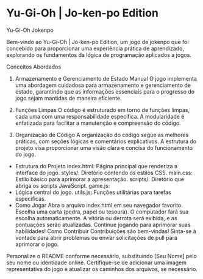 # Yu-Gi-Oh | Jo-ken-po Edition
Yu-Gi-Oh Jokenpo


Bem-vindo ao Yu-Gi-Oh | Jo-ken-po Edition, um jogo de jokenpo que foi concebido para proporcionar uma experiência prática de aprendizado, explorando os fundamentos da lógica de programação aplicados a jogos.

Conceitos Abordados
1. Armazenamento e Gerenciamento de Estado Manual
O jogo implementa uma abordagem cuidadosa para armazenamento e gerenciamento de estado, garantindo que as informações essenciais para o progresso do jogo sejam mantidas de maneira eficiente.

2. Funções Limpas
O código é estruturado em torno de funções limpas, cada uma com uma responsabilidade específica. A modularidade é enfatizada para facilitar a manutenção e compreensão do código.

3. Organização de Código
A organização do código segue as melhores práticas, com seções lógicas e comentários explicativos. A estrutura do projeto visa proporcionar uma visão clara e concisa do funcionamento do jogo.

- Estrutura do Projeto
index.html: Página principal que renderiza a interface do jogo.
styles/: Diretório contendo os estilos CSS.
main.css: Estilo básico para aprimorar a apresentação.
scripts/: Diretório que abriga os scripts JavaScript.
game.js:
- Lógica central do jogo.
utils.js: Funções utilitárias para tarefas específicas.
- Como Jogar
Abra o arquivo index.html em seu navegador favorito.
Escolha uma carta (pedra, papel ou tesoura).
O computador fará sua escolha automaticamente.
A vitória ou derrota será exibida, e as pontuações serão atualizadas.
Continue jogando para aprimorar suas habilidades!
Como Contribuir
Contribuições são bem-vindas! Sinta-se à vontade para abrir problemas ou enviar solicitações de pull para aprimorar o jogo.


Personalize o README conforme necessário, substituindo [Seu Nome] pelo seu nome ou identidade online. Certifique-se de adicionar uma imagem representativa do jogo e atualizar os caminhos dos arquivos, se necessário.
